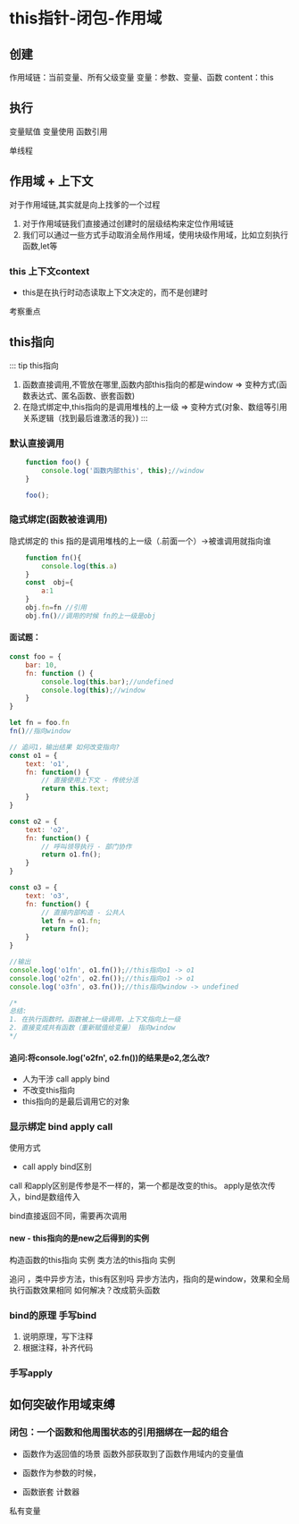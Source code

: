 # this指针-闭包-作用域

## 创建
作用域链：当前变量、所有父级变量
变量：参数、变量、函数
content：this

## 执行
变量赋值
变量使用
函数引用

单线程

## 作用域 + 上下文

对于作用域链,其实就是向上找爹的一个过程

1. 对于作用域链我们直接通过创建时的层级结构来定位作用域链
2. 我们可以通过一些方式手动取消全局作用域，使用块级作用域，比如立刻执行函数,let等

### this 上下文context

- this是在执行时动态读取上下文决定的，而不是创建时

考察重点

## this指向
::: tip this指向
1. 函数直接调用,不管放在哪里,函数内部this指向的都是window => 变种方式(函数表达式、匿名函数、嵌套函数)
2. 在隐式绑定中,this指向的是调用堆栈的上一级 => 变种方式(对象、数组等引用关系逻辑（找到最后谁激活的我）)
:::
### 默认直接调用
```js
    function foo() {
        console.log('函数内部this', this);//window
    }

    foo();
```
### 隐式绑定(函数被谁调用)
隐式绑定的 this 指的是调用堆栈的上一级（.前面一个）->被谁调用就指向谁
```js
    function fn(){
        console.log(this.a)
    }
    const  obj={
        a:1
    }
    obj.fn=fn //引用
    obj.fn()//调用的时候 fn的上一级是obj
```

#### 面试题：
```js
const foo = {
    bar: 10,
    fn: function () {
        console.log(this.bar);//undefined
        console.log(this);//window
    }
}

let fn = foo.fn
fn()//指向window

// 追问1，输出结果 如何改变指向?
const o1 = {
    text: 'o1',
    fn: function() {
        // 直接使用上下文 - 传统分活
        return this.text;
    }
}

const o2 = {
    text: 'o2',
    fn: function() {
        // 呼叫领导执行 - 部门协作
        return o1.fn();
    }
}

const o3 = {
    text: 'o3',
    fn: function() {
        // 直接内部构造 - 公共人
        let fn = o1.fn;
        return fn();
    }
}

//输出
console.log('o1fn', o1.fn());//this指向o1 -> o1
console.log('o2fn', o2.fn());//this指向o1 -> o1
console.log('o3fn', o3.fn());//this指向window -> undefined

/*
总结:
1. 在执行函数时。函数被上一级调用，上下文指向上一级
2. 直接变成共有函数（重新赋值给变量） 指向window
*/
```

#### 追问:将console.log('o2fn', o2.fn())的结果是o2,怎么改?
- 人为干涉 call apply bind
- 不改变this指向
- this指向的是最后调用它的对象

### 显示绑定 bind apply call
使用方式
* call apply bind区别

call 和apply区别是传参是不一样的，第一个都是改变的this。
apply是依次传入，bind是数组传入

bind直接返回不同，需要再次调用

#### new - this指向的是new之后得到的实例


构造函数的this指向 实例 
类方法的this指向 实例

追问 ，类中异步方法，this有区别吗
异步方法内，指向的是window，效果和全局执行函数效果相同
如何解决？改成箭头函数

### bind的原理 手写bind
1. 说明原理，写下注释
2. 根据注释，补齐代码

### 手写apply

## 如何突破作用域束缚

### 闭包：一个函数和他周围状态的引用捆绑在一起的组合

- 函数作为返回值的场景 函数外部获取到了函数作用域内的变量值


- 函数作为参数的时候，
- 函数嵌套 计数器

私有变量